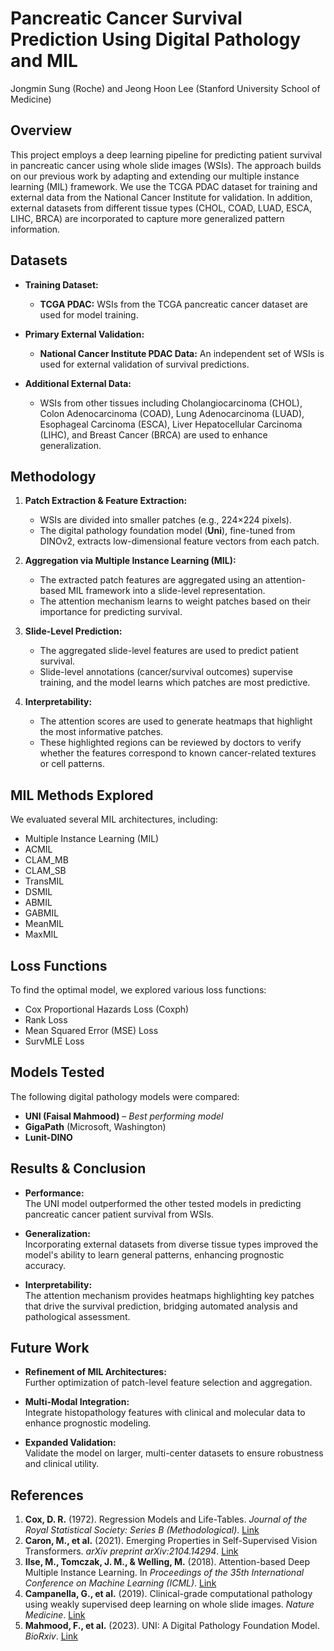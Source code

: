 # Pancreatic Cancer Survival Prediction Using Digital Pathology and MIL

Jongmin Sung (Roche) and Jeong Hoon Lee (Stanford University School of Medicine)

## Overview

This project employs a deep learning pipeline for predicting patient survival in pancreatic cancer using whole slide images (WSIs). The approach builds on our previous work by adapting and extending our multiple instance learning (MIL) framework. We use the TCGA PDAC dataset for training and external data from the National Cancer Institute for validation. In addition, external datasets from different tissue types (CHOL, COAD, LUAD, ESCA, LIHC, BRCA) are incorporated to capture more generalized pattern information.

## Datasets

- **Training Dataset:**  
  - **TCGA PDAC:** WSIs from the TCGA pancreatic cancer dataset are used for model training.

- **Primary External Validation:**  
  - **National Cancer Institute PDAC Data:** An independent set of WSIs is used for external validation of survival predictions.

- **Additional External Data:**  
  - WSIs from other tissues including Cholangiocarcinoma (CHOL), Colon Adenocarcinoma (COAD), Lung Adenocarcinoma (LUAD), Esophageal Carcinoma (ESCA), Liver Hepatocellular Carcinoma (LIHC), and Breast Cancer (BRCA) are used to enhance generalization.

## Methodology

1. **Patch Extraction & Feature Extraction:**  
   - WSIs are divided into smaller patches (e.g., 224×224 pixels).  
   - The digital pathology foundation model (**Uni**), fine-tuned from DINOv2, extracts low-dimensional feature vectors from each patch.

2. **Aggregation via Multiple Instance Learning (MIL):**  
   - The extracted patch features are aggregated using an attention-based MIL framework into a slide-level representation.  
   - The attention mechanism learns to weight patches based on their importance for predicting survival.

3. **Slide-Level Prediction:**  
   - The aggregated slide-level features are used to predict patient survival.  
   - Slide-level annotations (cancer/survival outcomes) supervise training, and the model learns which patches are most predictive.

4. **Interpretability:**  
   - The attention scores are used to generate heatmaps that highlight the most informative patches.  
   - These highlighted regions can be reviewed by doctors to verify whether the features correspond to known cancer-related textures or cell patterns.

## MIL Methods Explored

We evaluated several MIL architectures, including:
- Multiple Instance Learning (MIL)
- ACMIL
- CLAM_MB
- CLAM_SB
- TransMIL
- DSMIL
- ABMIL
- GABMIL
- MeanMIL
- MaxMIL

## Loss Functions

To find the optimal model, we explored various loss functions:
- Cox Proportional Hazards Loss (Coxph)
- Rank Loss
- Mean Squared Error (MSE) Loss
- SurvMLE Loss

## Models Tested

The following digital pathology models were compared:
- **UNI (Faisal Mahmood)** – *Best performing model*
- **GigaPath** (Microsoft, Washington)
- **Lunit-DINO**

## Results & Conclusion

- **Performance:**  
  The UNI model outperformed the other tested models in predicting pancreatic cancer patient survival from WSIs.
  
- **Generalization:**  
  Incorporating external datasets from diverse tissue types improved the model's ability to learn general patterns, enhancing prognostic accuracy.
  
- **Interpretability:**  
  The attention mechanism provides heatmaps highlighting key patches that drive the survival prediction, bridging automated analysis and pathological assessment.

## Future Work

- **Refinement of MIL Architectures:**  
  Further optimization of patch-level feature selection and aggregation.
  
- **Multi-Modal Integration:**  
  Integrate histopathology features with clinical and molecular data to enhance prognostic modeling.
  
- **Expanded Validation:**  
  Validate the model on larger, multi-center datasets to ensure robustness and clinical utility.

## References

1. **Cox, D. R.** (1972). Regression Models and Life-Tables. *Journal of the Royal Statistical Society: Series B (Methodological)*. [Link](https://www.jstor.org/stable/2985181)
2. **Caron, M., et al.** (2021). Emerging Properties in Self-Supervised Vision Transformers. *arXiv preprint arXiv:2104.14294*. [Link](https://arxiv.org/abs/2104.14294)
3. **Ilse, M., Tomczak, J. M., & Welling, M.** (2018). Attention-based Deep Multiple Instance Learning. In *Proceedings of the 35th International Conference on Machine Learning (ICML)*. [Link](https://proceedings.mlr.press/v80/ilse18a.html)
4. **Campanella, G., et al.** (2019). Clinical-grade computational pathology using weakly supervised deep learning on whole slide images. *Nature Medicine*. [Link](https://www.nature.com/articles/s41591-019-0508-1)
5. **Mahmood, F., et al.** (2023). UNI: A Digital Pathology Foundation Model. *BioRxiv*. [Link](https://www.biorxiv.org/)
